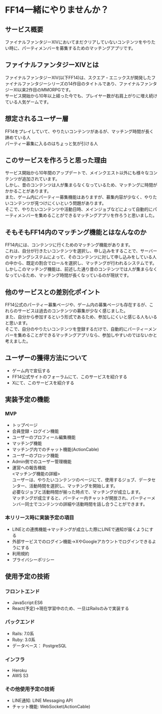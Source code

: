 # FF14一緒にやりませんか？
## サービス概要
ファイナルファンタジーⅩⅣにおいてまだクリアしていないコンテンツをやりたい時に、パーティメンバーを募集するためのマッチングアプリです。

## ファイナルファンタジーⅩⅣとは
ファイナルファンタジーⅩⅣ(以下FF14)は、スクエア・エニックスが開発したファイナルファンタジーシリーズの14作目のタイトルであり、ファイナルファンタジーⅩⅠ以来2作目のMMORPGです。   
サービス開始から10年以上経った今でも、プレイヤー数が右肩上がりに増え続けている人気ゲームです。

## 想定されるユーザー層
FF14をプレイしていて、やりたいコンテンツがあるが、マッチング時間が長く諦めている人    
パーティー募集に入るのはちょっと気が引ける人

## このサービスを作ろうと思った理由   
サービス開始から10年間のアップデートで、メインクエスト以外にも様々なコンテンツが追加されています。    
しかし、昔のコンテンツは人が集まらなくなっているため、マッチングに時間がかかることがあります。    
また、ゲーム内にパーティー募集機能はありますが、募集内容が少なく、やりたいコンテンツが見つけにくいという問題があります。    
そこで、やりたいコンテンツや活動日時、メインジョブなどによって自動的にパーティメンバーを集めることができるマッチングアプリを作ろうと思いました。 

## そもそもFF14内のマッチング機能とはなんなのか
FF14内には、コンテンツに行くためのマッチング機能があります。    
これは、自分が行きたいコンテンツを選択し、申し込みをすることで、サーバーのマッチングシステムによって、そのコンテンツに対して申し込みをしている人の中から、既定の割合でロールを選択し、マッチングが行われるシステムです。    
しかしこのマッチング機能は、前述した通り昔のコンテンツでは人が集まらなくなっているため、マッチング時間が長くなっているのが現状です。

## 他のサービスとの差別化ポイント
FF14公式のパーティー募集ページや、ゲーム内の募集ページも存在するが、これらのサービスは過去のコンテンツの募集が少なく感じました。    
また、自分から参加するという形式であるため、参加しにくいと感じる人もいると思います。    
そこで、自分のやりたいコンテンツを登録するだけで、自動的にパーティーメンバーを集めることができるマッチングアプリなら、参加しやすいのではないかと考えました。

## ユーザーの獲得方法について
- ゲーム内で宣伝する
- FF14公式サイトのフォーラムにて、このサービスを紹介する
- Xにて、このサービスを紹介する

## 実装予定の機能
### MVP
- トップページ
- 会員登録・ログイン機能
- ユーザーのプロフィール編集機能
- マッチング機能
- マッチング内でのチャット機能(ActionCable) 
- ユーザーのブロック機能
- Admin側でのユーザー管理機能
- 運営への報告機能    
<マッチング機能の詳細>    
ユーザーは、やりたいコンテンツのページにて、使用するジョブ、データセンター、活動時間を選択し、マッチングを開始します。    
必要なジョブと活動時間が揃った時点で、マッチングが成立します。    
マッチングが成立すると、パーティー内チャットが開放され、パーティーメンバー同士でコンテンツの詳細や活動時間を話し合うことができます。    
### 本リリース時に実装予定の項目
- LINEとの連携機能→マッチングが成立した際にLINEで通知が届くようにする
- 外部サービスでのログイン機能→XやGoogleアカウントでログインできるようにする
- 利用規約
- プライバシーポリシー

## 使用予定の技術
### フロントエンド
- JavaScript:ES6
- React(予定)→現在学習中のため、一旦はRailsのみで実装する

### バックエンド
- Rails: 7.0系
- Ruby: 3.0系
- データベース： PostgreSQL

### インフラ
- Heroku
- AWS S3

### その他使用予定の技術
- LINE通知: LINE Messaging API
- チャット機能: WebSocket(ActionCable)